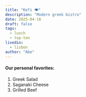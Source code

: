 ```yaml
---
title: "Kefi 🍽️"
description: "Modern greek bistro"
date: 2025-04-16
draft: false
tags:
  - lunch
  - top-ten
livedin:
  - lisbon
author: "Abe"
---
```


#### Our personal favorites:

1. Greek Salad
2. Saganaki Cheese
3. Grilled Beef

<!-- Add website / location links if available -->
